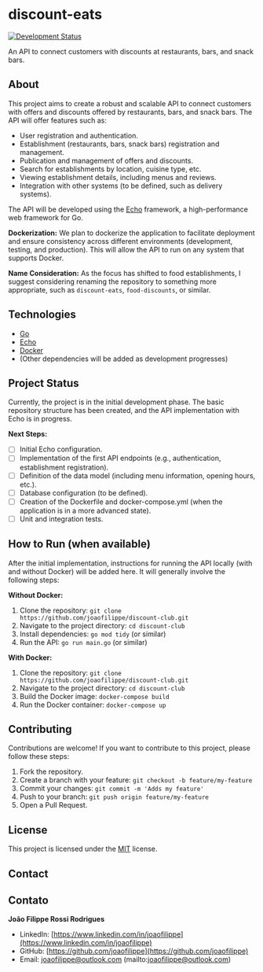 # discount-eats

[![Development Status](https://img.shields.io/badge/status-in%20development-orange)](https://github.com/joaofilippe/discount-club)

An API to connect customers with discounts at restaurants, bars, and snack bars.

## About

This project aims to create a robust and scalable API to connect customers with offers and discounts offered by restaurants, bars, and snack bars. The API will offer features such as:

*   User registration and authentication.
*   Establishment (restaurants, bars, snack bars) registration and management.
*   Publication and management of offers and discounts.
*   Search for establishments by location, cuisine type, etc.
*   Viewing establishment details, including menus and reviews.
*   Integration with other systems (to be defined, such as delivery systems).

The API will be developed using the [Echo](https://echo.labstack.com/) framework, a high-performance web framework for Go.

**Dockerization:** We plan to dockerize the application to facilitate deployment and ensure consistency across different environments (development, testing, and production). This will allow the API to run on any system that supports Docker.

**Name Consideration:** As the focus has shifted to food establishments, I suggest considering renaming the repository to something more appropriate, such as `discount-eats`, `food-discounts`, or similar.

## Technologies

*   [Go](https://go.dev/)
*   [Echo](https://echo.labstack.com/)
*   [Docker](https://www.docker.com/)
*   (Other dependencies will be added as development progresses)

## Project Status

Currently, the project is in the initial development phase. The basic repository structure has been created, and the API implementation with Echo is in progress.

**Next Steps:**

*   [ ] Initial Echo configuration.
*   [ ] Implementation of the first API endpoints (e.g., authentication, establishment registration).
*   [ ] Definition of the data model (including menu information, opening hours, etc.).
*   [ ] Database configuration (to be defined).
*   [ ] Creation of the Dockerfile and docker-compose.yml (when the application is in a more advanced state).
*   [ ] Unit and integration tests.

## How to Run (when available)

After the initial implementation, instructions for running the API locally (with and without Docker) will be added here. It will generally involve the following steps:

**Without Docker:**

1.  Clone the repository: `git clone https://github.com/joaofilippe/discount-club.git`
2.  Navigate to the project directory: `cd discount-club`
3.  Install dependencies: `go mod tidy` (or similar)
4.  Run the API: `go run main.go` (or similar)

**With Docker:**

1.  Clone the repository: `git clone https://github.com/joaofilippe/discount-club.git`
2.  Navigate to the project directory: `cd discount-club`
3.  Build the Docker image: `docker-compose build`
4.  Run the Docker container: `docker-compose up`

## Contributing

Contributions are welcome! If you want to contribute to this project, please follow these steps:

1.  Fork the repository.
2.  Create a branch with your feature: `git checkout -b feature/my-feature`
3.  Commit your changes: `git commit -m 'Adds my feature'`
4.  Push to your branch: `git push origin feature/my-feature`
5.  Open a Pull Request.

## License

This project is licensed under the [MIT](LICENSE) license.

## Contact

## Contato

**João Filippe Rossi Rodrigues**

*   LinkedIn: [https://www.linkedin.com/in/joaofilippe](https://www.linkedin.com/in/joaofilippe)
*   GitHub: [https://github.com/joaofilippe](https://github.com/joaofilippe)
*   Email: joaofilippe@outlook.com (mailto:joaofilippe@outlook.com)
